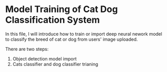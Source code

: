 # Model Training of Cat Dog Classification System

In this file, I will introduce how to train or import deep neural nework model to classify the breed of cat or dog from users' image uploaded.

There are two steps:
1. Object detection model import
2. Cats classifier and dog classifier trianing
